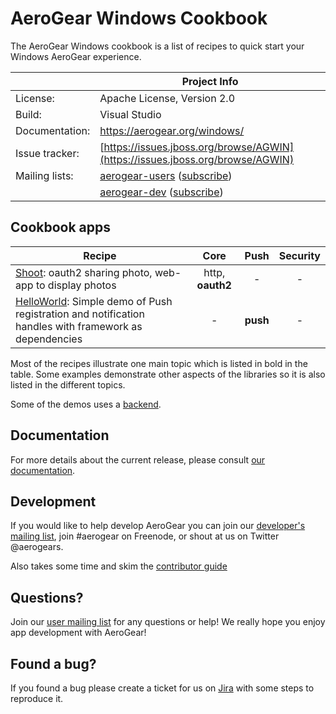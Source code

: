 AeroGear Windows Cookbook
=========================

The AeroGear Windows cookbook is a list of recipes to quick start your Windows AeroGear experience.

|                 | Project Info  |
| --------------- | ------------- |
| License:        | Apache License, Version 2.0  |
| Build:          | Visual Studio  |
| Documentation:  | https://aerogear.org/windows/  |
| Issue tracker:  | [https://issues.jboss.org/browse/AGWIN](https://issues.jboss.org/browse/AGWIN)  |
| Mailing lists:  | [aerogear-users](http://aerogear-users.1116366.n5.nabble.com/) ([subscribe](https://lists.jboss.org/mailman/listinfo/aerogear-users))  |
|                 | [aerogear-dev](http://aerogear-dev.1069024.n5.nabble.com/) ([subscribe](https://lists.jboss.org/mailman/listinfo/aerogear-dev))  |

## Cookbook apps

| Recipe 	| Core 	| Push 	| Security 	|
| ------------- |:-------------:| :-----:|:-----:|
| [Shoot](Shoot/README.md): oauth2 sharing photo, web-app to display photos | http, **oauth2** | - | - |
| [HelloWorld](https://github.com/aerogear/aerogear-push-helloworld/tree/master/windows): Simple demo of Push registration and notification handles with framework as dependencies | - | **push** | - |

Most of the recipes illustrate one main topic which is listed in bold in the table. Some examples demonstrate other aspects of the libraries so it is also listed in the different topics. 

Some of the demos uses a [backend](https://github.com/aerogear/aerogear-integration-tests-server).

## Documentation

For more details about the current release, please consult [our documentation](https://aerogear.org/windows/).

## Development

If you would like to help develop AeroGear you can join our [developer's mailing list](https://lists.jboss.org/mailman/listinfo/aerogear-dev), join #aerogear on Freenode, or shout at us on Twitter @aerogears.

Also takes some time and skim the [contributor guide](http://aerogear.org/docs/guides/Contributing/)

## Questions?

Join our [user mailing list](https://lists.jboss.org/mailman/listinfo/aerogear-users) for any questions or help! We really hope you enjoy app development with AeroGear!

## Found a bug?

If you found a bug please create a ticket for us on [Jira](https://issues.jboss.org/browse/AGWIN) with some steps to reproduce it.
